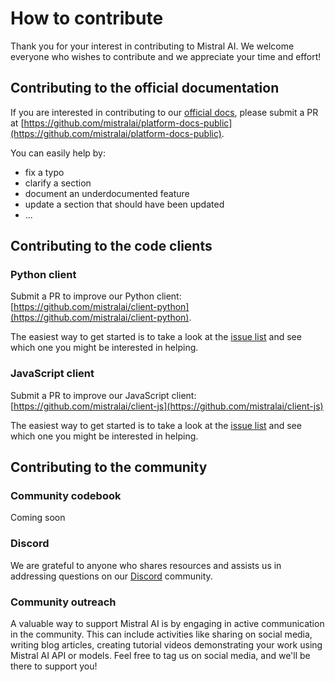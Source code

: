 # How to contribute

Thank you for your interest in contributing to Mistral AI. We welcome everyone who wishes to contribute and we appreciate your time and effort!


## Contributing to the official documentation

If you are interested in contributing to our [official docs](https://docs.mistral.ai/), please submit a PR at [https://github.com/mistralai/platform-docs-public](https://github.com/mistralai/platform-docs-public). 

You can easily help by:
- fix a typo
- clarify a section
- document an underdocumented feature
- update a section that should have been updated
- ... 

## Contributing to the code clients

### Python client
Submit a PR to improve our Python client: [https://github.com/mistralai/client-python](https://github.com/mistralai/client-python). 

The easiest way to get started is to take a look at the [issue list](https://github.com/mistralai/client-python/issues) and see which one you might be interested in helping.  


### JavaScript client
Submit a PR to improve our JavaScript client: [https://github.com/mistralai/client-js](https://github.com/mistralai/client-js)

The easiest way to get started is to take a look at the [issue list](https://github.com/mistralai/client-js/issues) and see which one you might be interested in helping.  


## Contributing to the community 

### Community codebook
Coming soon 

### Discord

We are grateful to anyone who shares resources and assists us in addressing questions on our [Discord](https://discord.gg/mistralai) community.

### Community outreach
A valuable way to support Mistral AI is by engaging in active communication in the community. This can include activities like sharing on social media, writing blog articles, creating tutorial videos demonstrating your work using Mistral AI API or models. Feel free to tag us on social media, and we'll be there to support you!

